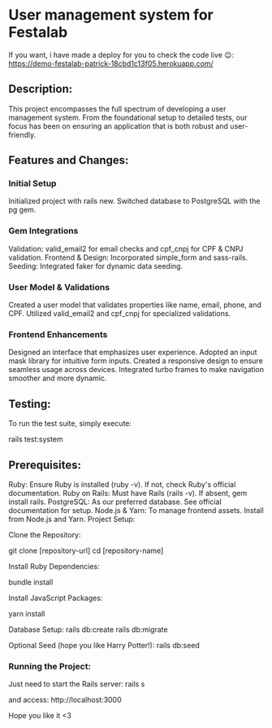 # User management system for Festalab

If you want, i have made a deploy for you to check the code live 😉:
https://demo-festalab-patrick-18cbd1c13f05.herokuapp.com/


## Description:

This project encompasses the full spectrum of developing a user management system. From the foundational setup to detailed tests, our focus has been on ensuring an application that is both robust and user-friendly.

## Features and Changes:

### Initial Setup
Initialized project with rails new.
Switched database to PostgreSQL with the pg gem.


### Gem Integrations
Validation: valid_email2 for email checks and cpf_cnpj for CPF & CNPJ validation.
Frontend & Design: Incorporated simple_form and sass-rails.
Seeding: Integrated faker for dynamic data seeding.


### User Model & Validations
Created a user model that validates properties like name, email, phone, and CPF.
Utilized valid_email2 and cpf_cnpj for specialized validations.


### Frontend Enhancements
Designed an interface that emphasizes user experience.
Adopted an input mask library for intuitive form inputs.
Created a responsive design to ensure seamless usage across devices.
Integrated turbo frames to make navigation smoother and more dynamic.


## Testing:

To run the test suite, simply execute:

rails test:system


## Prerequisites:

Ruby: Ensure Ruby is installed (ruby -v). If not, check Ruby's official documentation.
Ruby on Rails: Must have Rails (rails -v). If absent, gem install rails.
PostgreSQL: As our preferred database. See official documentation for setup.
Node.js & Yarn: To manage frontend assets. Install from Node.js and Yarn.
Project Setup:

Clone the Repository:


git clone [repository-url]
cd [repository-name]

Install Ruby Dependencies:

bundle install


Install JavaScript Packages:

yarn install


Database Setup:
rails db:create
rails db:migrate


Optional Seed (hope you like Harry Potter!):
rails db:seed


### Running the Project:

Just need to start the Rails server:
rails s

and access: 
http://localhost:3000

Hope you like it <3
